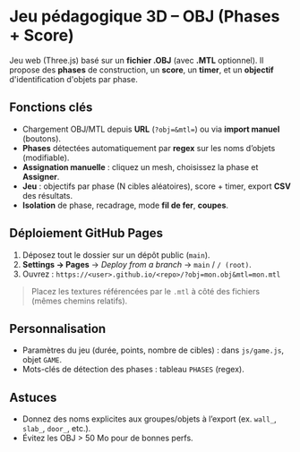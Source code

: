
# Jeu pédagogique 3D – OBJ (Phases + Score)

Jeu web (Three.js) basé sur un **fichier .OBJ** (avec **.MTL** optionnel). Il propose des **phases** de construction, un **score**, un **timer**, et un **objectif** d'identification d'objets par phase.

## Fonctions clés
- Chargement OBJ/MTL depuis **URL** (`?obj=&mtl=`) ou via **import manuel** (boutons).
- **Phases** détectées automatiquement par **regex** sur les noms d’objets (modifiable).
- **Assignation manuelle** : cliquez un mesh, choisissez la phase et **Assigner**.
- **Jeu** : objectifs par phase (N cibles aléatoires), score + timer, export **CSV** des résultats.
- **Isolation** de phase, recadrage, mode **fil de fer**, **coupes**.

## Déploiement GitHub Pages
1. Déposez tout le dossier sur un dépôt public (`main`).  
2. **Settings → Pages** → *Deploy from a branch* → `main` / `/ (root)`.
3. Ouvrez : `https://<user>.github.io/<repo>/?obj=mon.obj&mtl=mon.mtl`

> Placez les textures référencées par le `.mtl` à côté des fichiers (mêmes chemins relatifs).

## Personnalisation
- Paramètres du jeu (durée, points, nombre de cibles) : dans `js/game.js`, objet `GAME`.
- Mots-clés de détection des phases : tableau `PHASES` (regex).

## Astuces
- Donnez des noms explicites aux groupes/objets à l’export (ex. `wall_`, `slab_`, `door_`, etc.).
- Évitez les OBJ > 50 Mo pour de bonnes perfs.
